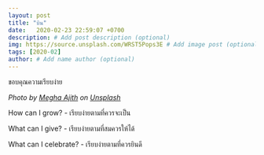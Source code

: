 ```yaml
---
layout: post
title: "บิน"
date:   2020-02-23 22:59:07 +0700
description: # Add post description (optional)
img: https://source.unsplash.com/WRST5Pops3E # Add image post (optional)
tags: [2020-02]
author: # Add name author (optional)
---
```

ขอบคุณความเรียบง่าย

*Photo by [Megha Ajith](https://unsplash.com/@megs7171) on [Unsplash](https://unsplash.com)*

<i class="fa fa-child" style="color:plum"></i>

How can I grow? - เรียบง่ายตามที่ควรจะเป็น

What can I give? - เรียบง่ายตามที่สมควรให้ได้

What can I celebrate? - เรียบง่ายตามที่ควรยินดี
